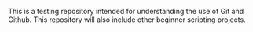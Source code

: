 This is a testing repository intended for understanding the use of Git and Github. This repository will also include other beginner scripting projects.
